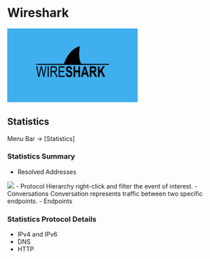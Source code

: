 # Wireshark
<img src="https://github.com/nkn-ctrl/pushtest/blob/main/wireshark-logo.png" width="300">

## Statistics
Menu Bar -> \[Statistics\]
### Statistics Summary
- Resolved Addresses
<img src="https://miro.medium.com/max/1400/0*gUDMUOL7UpGjkzj8.webp" width="500">
- Protocol Hierarchy  
  right-click and filter the event of interest.
- Conversations  
  Conversation represents traffic between two specific endpoints.
- Endpoints

### Statistics Protocol Details
- IPv4 and IPv6
- DNS
- HTTP
